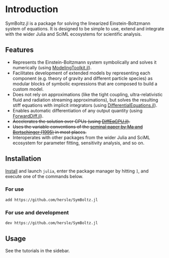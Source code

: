 # Introduction

SymBoltz.jl is a package for solving the linearized Einstein-Boltzmann system of equations. It is designed to be simple to use, extend and integrate with the wider Julia and SciML ecosystems for scientific analysis.

## Features

- Represents the Einstein-Boltzmann system symbolically and solves it numerically (using [ModelingToolkit.jl](https://docs.sciml.ai/ModelingToolkit)).
- Facilitates development of extended models by representing each component (e.g. theory of gravity and different particle species) as modular blocks of symbolic expressions that are composed to build a custom model.
- Does not rely on approximations (like the tight coupling, ultra-relativistic fluid and radiation streaming approximations), but solves the resulting stiff equations with implicit integrators (using [DifferentialEquations.jl](https://docs.sciml.ai/DiffEqDocs)).
- Enables automatic differentiation of any output quantity (using [ForwardDiff.jl](https://juliadiff.org/ForwardDiff.jl)).
- ~~Accelerates the solution over GPUs (using [DiffEqGPU.jl](https://docs.sciml.ai/DiffEqGPU)).~~
- ~~Uses the variable conventions of the [seminal paper by Ma and Bertschinger (1995)](https://arxiv.org/abs/astro-ph/9506072) in most places.~~
- Interoperates with other packages from the wider Julia and SciML ecosystem for parameter fitting, sensitivity analysis, and so on.

## Installation

[Install](https://julialang.org/downloads/) and launch `julia`, enter the package manager by hitting `]`, and execute one of the commands below.

### For use

```
add https://github.com/hersle/SymBoltz.jl
```

### For use and development

```
dev https://github.com/hersle/SymBoltz.jl
```

## Usage

See the tutorials in the sidebar.
